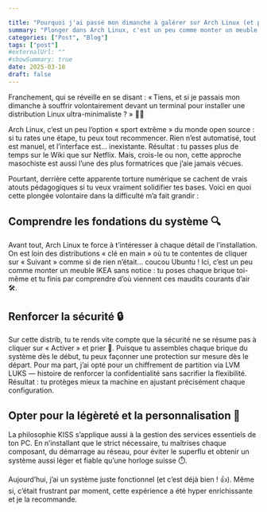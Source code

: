 ```yaml
---

title: "Pourquoi j'ai passé mon dimanche à galérer sur Arch Linux (et pourquoi j'ai adoré)"
summary: "Plonger dans Arch Linux, c'est un peu comme monter un meuble IKEA sans notice : douloureux au début, mais chaque difficulté se transforme en vraie leçon technique."
categories: ["Post", "Blog"]
tags: ["post"]
#externalUrl: ""
#showSummary: true
date: 2025-03-18
draft: false
---
```


Franchement, qui se réveille en se disant : « Tiens, et si je passais mon dimanche à souffrir volontairement devant un terminal pour installer une distribution Linux ultra-minimaliste ? » 😵‍💫

Arch Linux, c’est un peu l’option « sport extrême » du monde open source : si tu rates une étape, tu peux tout recommencer. Rien n’est automatisé, tout est manuel, et l’interface est… inexistante. Résultat : tu passes plus de temps sur le Wiki que sur Netflix.
Mais, crois-le ou non, cette approche masochiste est aussi l’une des plus formatrices que j’aie jamais vécues.

Pourtant, derrière cette apparente torture numérique se cachent de vrais atouts pédagogiques si tu veux vraiment solidifier tes bases. Voici en quoi cette plongée volontaire dans la difficulté m’a fait grandir :

## Comprendre les fondations du système 🔍
Avant tout, Arch Linux te force à t’intéresser à chaque détail de l’installation. On est loin des distributions « clé en main » où tu te contentes de cliquer sur « Suivant » comme si de rien n’était… coucou Ubuntu !
Ici, c’est un peu comme monter un meuble IKEA sans notice : tu poses chaque brique toi-même et tu finis par comprendre d’où viennent ces maudits courants d’air 🛠️.

## Renforcer la sécurité 🔒
Sur cette distrib, tu te rends vite compte que la sécurité ne se résume pas à cliquer sur « Activer » et prier 🙏. Puisque tu assembles chaque brique du système dès le début, tu peux façonner une protection sur mesure dès le départ. Pour ma part, j’ai opté pour un chiffrement de partition via LVM LUKS — histoire de renforcer la confidentialité sans sacrifier la flexibilité. Résultat : tu protèges mieux ta machine en ajustant précisément chaque configuration.

## Opter pour la légèreté et la personnalisation 🎨
La philosophie KISS s’applique aussi à la gestion des services essentiels de ton PC. En n’installant que le strict nécessaire, tu maîtrises chaque composant, du démarrage au réseau, pour éviter le superflu et obtenir un système aussi léger et fiable qu’une horloge suisse ⏱️.

Aujourd’hui, j’ai un système juste fonctionnel (et c’est déjà bien ! 👍).
Même si, c’était frustrant par moment, cette expérience a été hyper enrichissante et je la recommande.